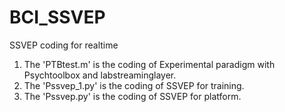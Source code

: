 # BCI_SSVEP
SSVEP coding for realtime
1. The 'PTBtest.m' is the coding of Experimental paradigm with Psychtoolbox and labstreaminglayer.
2. The 'Pssvep_1.py' is the coding of SSVEP for training.
3. The 'Pssvep.py' is the coding of SSVEP for platform.
